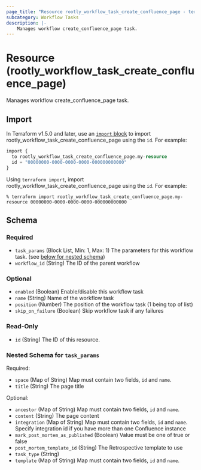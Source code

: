 ```yaml
---
page_title: "Resource rootly_workflow_task_create_confluence_page - terraform-provider-rootly"
subcategory: Workflow Tasks
description: |-
    Manages workflow create_confluence_page task.
---
```


# Resource (rootly_workflow_task_create_confluence_page)

Manages workflow create_confluence_page task.



## Import

In Terraform v1.5.0 and later, use an [`import` block](https://developer.hashicorp.com/terraform/language/import) to import rootly_workflow_task_create_confluence_page using the `id`. For example:

```terraform
import {
  to rootly_workflow_task_create_confluence_page.my-resource
  id = "00000000-0000-0000-0000-000000000000"
}
```

Using `terraform import`, import rootly_workflow_task_create_confluence_page using the `id`. For example:

```console
% terraform import rootly_workflow_task_create_confluence_page.my-resource 00000000-0000-0000-0000-000000000000
```

<!-- schema generated by tfplugindocs -->
## Schema

### Required

- `task_params` (Block List, Min: 1, Max: 1) The parameters for this workflow task. (see [below for nested schema](#nestedblock--task_params))
- `workflow_id` (String) The ID of the parent workflow

### Optional

- `enabled` (Boolean) Enable/disable this workflow task
- `name` (String) Name of the workflow task
- `position` (Number) The position of the workflow task (1 being top of list)
- `skip_on_failure` (Boolean) Skip workflow task if any failures

### Read-Only

- `id` (String) The ID of this resource.

<a id="nestedblock--task_params"></a>
### Nested Schema for `task_params`

Required:

- `space` (Map of String) Map must contain two fields, `id` and `name`.
- `title` (String) The page title

Optional:

- `ancestor` (Map of String) Map must contain two fields, `id` and `name`.
- `content` (String) The page content
- `integration` (Map of String) Map must contain two fields, `id` and `name`. Specify integration id if you have more than one Confluence instance
- `mark_post_mortem_as_published` (Boolean) Value must be one of true or false
- `post_mortem_template_id` (String) The Retrospective template to use
- `task_type` (String)
- `template` (Map of String) Map must contain two fields, `id` and `name`.
